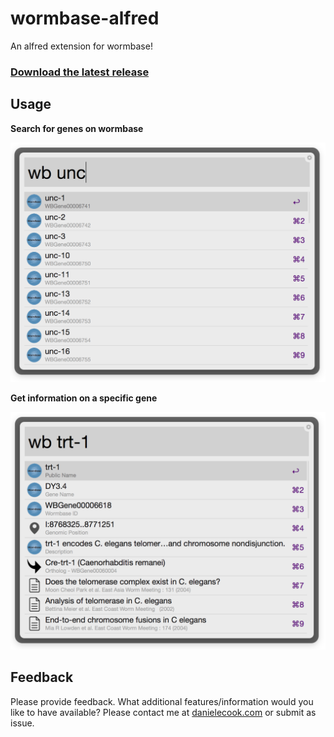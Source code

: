 # wormbase-alfred

An alfred extension for wormbase!

### [Download the latest release](https://github.com/danielecook/wormbase-alfred/releases/latest)

## Usage

__Search for genes on wormbase__

![Searching](img/search_genes.png)

__Get information on a specific gene__

![Finding](img/get_gene_info.png)

## Feedback

Please provide feedback. What additional features/information would you like to have available? Please contact me at [danielecook.com](http://www.danielecook.com) or submit as issue.
